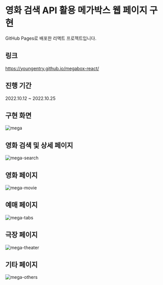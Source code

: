 # 영화 검색 API 활용 메가박스 웹 페이지 구현

GitHub Pages로 배포한 리액트 프로젝트입니다.

## 링크 
https://youngentry.github.io/megabox-react/

## 진행 기간 
2022.10.12 ~ 2022.10.25

## 구현 화면

![mega](https://github.com/youngentry/megabox-react/assets/90388461/1e24e61f-d5bf-44c7-81aa-8e9189e5007d)

## 영화 검색 및 상세 페이지

![mega-search](https://github.com/youngentry/megabox-react/assets/90388461/0f25fa72-cd61-47e6-8879-b735abe6ad08)

## 영화 페이지

![mega-movie](https://github.com/youngentry/megabox-react/assets/90388461/e3ecef97-872d-4fe2-be49-77c1d485b1ba)

## 예매 페이지

![mega-tabs](https://github.com/youngentry/megabox-react/assets/90388461/dfc25084-9bf3-4ec3-bb93-79fed5e26b11)

## 극장 페이지

![mega-theater](https://github.com/youngentry/megabox-react/assets/90388461/d591a135-3d82-4dfa-9f1f-5f468cb20e26)

## 기타 페이지

![mega-others](https://github.com/youngentry/megabox-react/assets/90388461/63e5413d-575c-414f-a9f5-367ebc6f7aa2)
